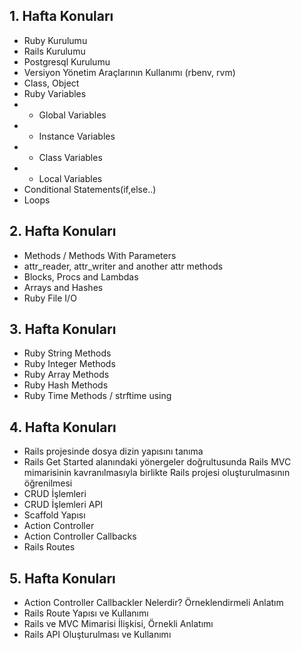 ## 1. Hafta Konuları
- Ruby Kurulumu 
- Rails Kurulumu 
- Postgresql Kurulumu 
- Versiyon Yönetim Araçlarının Kullanımı (rbenv, rvm)
- Class, Object
- Ruby Variables
- + Global Variables
- + Instance Variables
- + Class Variables
- + Local Variables
- Conditional Statements(if,else..)
- Loops

## 2. Hafta Konuları
- Methods / Methods With Parameters
- attr_reader, attr_writer and another attr methods
- Blocks, Procs and Lambdas
- Arrays and Hashes
- Ruby File I/O

## 3. Hafta Konuları
- Ruby String Methods
- Ruby Integer Methods
- Ruby Array Methods
- Ruby Hash Methods
- Ruby Time Methods / strftime using

## 4. Hafta Konuları
- Rails projesinde dosya dizin yapısını tanıma
- Rails Get Started alanındaki yönergeler doğrultusunda Rails MVC mimarisinin kavranılmasıyla birlikte Rails projesi oluşturulmasının öğrenilmesi
- CRUD İşlemleri
- CRUD İşlemleri API
- Scaffold Yapısı
- Action Controller
- Action Controller Callbacks
- Rails Routes

## 5. Hafta Konuları
- Action Controller Callbackler Nelerdir? Örneklendirmeli Anlatım
- Rails Route Yapısı ve Kullanımı
- Rails ve MVC Mimarisi İlişkisi, Örnekli Anlatımı
- Rails API Oluşturulması ve Kullanımı
